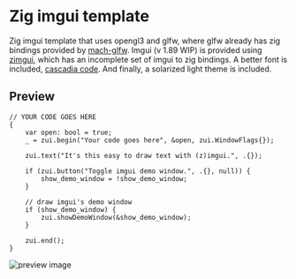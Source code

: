 # Zig imgui template
Zig imgui template that uses opengl3 and glfw, where glfw already has zig bindings provided by [mach-glfw](https://github.com/hexops/mach-glfw). Imgui (v 1.89 WIP) is provided using [zimgui](https://github.com/dumheter/zimgui), which has an incomplete set of imgui to zig bindings. A better font is included, [cascadia code](https://github.com/microsoft/cascadia-code). And finally, a solarized light theme is included.

## Preview
``` zig
// YOUR CODE GOES HERE
{
    var open: bool = true;
    _ = zui.begin("Your code goes here", &open, zui.WindowFlags{});

    zui.text("It's this easy to draw text with (z)imgui.", .{});

    if (zui.button("Toggle imgui demo window.", .{}, null)) {
        show_demo_window = !show_demo_window;
    }

    // draw imgui's demo window
    if (show_demo_window) {
        zui.showDemoWindow(&show_demo_window);
    }

    zui.end();
}
```
![preview image](https://github.com/dumheter/zig-imgui-template/blob/main/preview.png)
